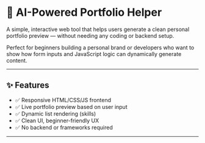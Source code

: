 # 🔮 AI-Powered Portfolio Helper

A simple, interactive web tool that helps users generate a clean personal portfolio preview — without needing any coding or backend setup.

Perfect for beginners building a personal brand or developers who want to show how form inputs and JavaScript logic can dynamically generate content.

---

## ✨ Features

- ✅ Responsive HTML/CSS/JS frontend
- ✅ Live portfolio preview based on user input
- ✅ Dynamic list rendering (skills)
- ✅ Clean UI, beginner-friendly UX
- ✅ No backend or frameworks required

---
